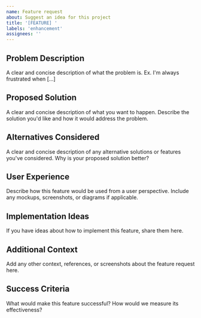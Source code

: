 ```yaml
---
name: Feature request
about: Suggest an idea for this project
title: '[FEATURE] '
labels: 'enhancement'
assignees: ''
---
```


## Problem Description

A clear and concise description of what the problem is. Ex. I'm always frustrated when [...]

## Proposed Solution

A clear and concise description of what you want to happen. Describe the solution you'd like and how it would address the problem.

## Alternatives Considered

A clear and concise description of any alternative solutions or features you've considered. Why is your proposed solution better?

## User Experience

Describe how this feature would be used from a user perspective. Include any mockups, screenshots, or diagrams if applicable.

## Implementation Ideas

If you have ideas about how to implement this feature, share them here.

## Additional Context

Add any other context, references, or screenshots about the feature request here.

## Success Criteria

What would make this feature successful? How would we measure its effectiveness?
